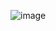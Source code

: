 
![image](https://user-images.githubusercontent.com/44175011/167469047-740e8b1a-4b99-4ca4-8d85-08a231938839.png)
